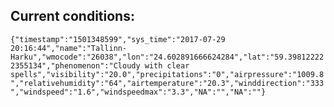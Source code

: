 ## Current conditions: 
 ``` {"timestamp":"1501348599","sys_time":"2017-07-29 20:16:44","name":"Tallinn-Harku","wmocode":"26038","lon":"24.602891666624284","lat":"59.398122222355134","phenomenon":"Cloudy with clear spells","visibility":"20.0","precipitations":"0","airpressure":"1009.8","relativehumidity":"64","airtemperature":"20.3","winddirection":"333","windspeed":"1.6","windspeedmax":"3.3","NA":"","NA":""} ```

